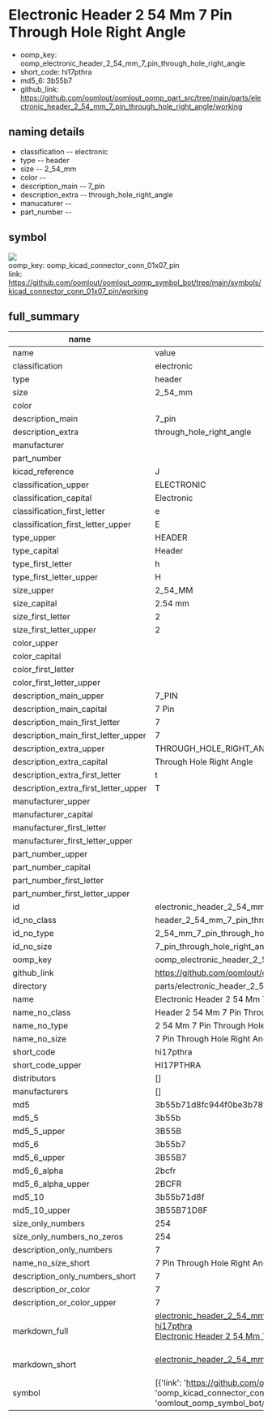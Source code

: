 # Electronic Header 2 54 Mm 7 Pin Through Hole Right Angle

  
* oomp_key: oomp_electronic_header_2_54_mm_7_pin_through_hole_right_angle 
* short_code: hi17pthra
* md5_6: 3b55b7  
* github_link: https://github.com/oomlout/oomlout_oomp_part_src/tree/main/parts/electronic_header_2_54_mm_7_pin_through_hole_right_angle/working  
## naming details
* classification -- electronic
* type -- header
* size -- 2_54_mm
* color -- 
* description_main -- 7_pin
* description_extra -- through_hole_right_angle
* manucaturer -- 
* part_number -- 



## symbol

![](symbol/{index}}/working/working_600.png)  
oomp_key: oomp_kicad_connector_conn_01x07_pin  
link: https://github.com/oomlout/oomlout_oomp_symbol_bot/tree/main/symbols/kicad_connector_conn_01x07_pin/working  


## full_summary
| name | value | 
| --- | --- | 
| name | value | 
| classification | electronic | 
| type | header | 
| size | 2_54_mm | 
| color |  | 
| description_main | 7_pin | 
| description_extra | through_hole_right_angle | 
| manufacturer |  | 
| part_number |  | 
| kicad_reference | J | 
| classification_upper | ELECTRONIC | 
| classification_capital | Electronic | 
| classification_first_letter | e | 
| classification_first_letter_upper | E | 
| type_upper | HEADER | 
| type_capital | Header | 
| type_first_letter | h | 
| type_first_letter_upper | H | 
| size_upper | 2_54_MM | 
| size_capital | 2.54 mm | 
| size_first_letter | 2 | 
| size_first_letter_upper | 2 | 
| color_upper |  | 
| color_capital |  | 
| color_first_letter |  | 
| color_first_letter_upper |  | 
| description_main_upper | 7_PIN | 
| description_main_capital | 7 Pin | 
| description_main_first_letter | 7 | 
| description_main_first_letter_upper | 7 | 
| description_extra_upper | THROUGH_HOLE_RIGHT_ANGLE | 
| description_extra_capital | Through Hole Right Angle | 
| description_extra_first_letter | t | 
| description_extra_first_letter_upper | T | 
| manufacturer_upper |  | 
| manufacturer_capital |  | 
| manufacturer_first_letter |  | 
| manufacturer_first_letter_upper |  | 
| part_number_upper |  | 
| part_number_capital |  | 
| part_number_first_letter |  | 
| part_number_first_letter_upper |  | 
| id | electronic_header_2_54_mm_7_pin_through_hole_right_angle | 
| id_no_class | header_2_54_mm_7_pin_through_hole_right_angle | 
| id_no_type | 2_54_mm_7_pin_through_hole_right_angle | 
| id_no_size | 7_pin_through_hole_right_angle | 
| oomp_key | oomp_electronic_header_2_54_mm_7_pin_through_hole_right_angle | 
| github_link | https://github.com/oomlout/oomlout_oomp_part_src/tree/main/parts/electronic_header_2_54_mm_7_pin_through_hole_right_angle/working | 
| directory | parts/electronic_header_2_54_mm_7_pin_through_hole_right_angle | 
| name | Electronic Header 2 54 Mm 7 Pin Through Hole Right Angle | 
| name_no_class | Header 2 54 Mm 7 Pin Through Hole Right Angle | 
| name_no_type | 2 54 Mm 7 Pin Through Hole Right Angle | 
| name_no_size | 7 Pin Through Hole Right Angle | 
| short_code | hi17pthra | 
| short_code_upper | HI17PTHRA | 
| distributors | [] | 
| manufacturers | [] | 
| md5 | 3b55b71d8fc944f0be3b78f569d360f6 | 
| md5_5 | 3b55b | 
| md5_5_upper | 3B55B | 
| md5_6 | 3b55b7 | 
| md5_6_upper | 3B55B7 | 
| md5_6_alpha | 2bcfr | 
| md5_6_alpha_upper | 2BCFR | 
| md5_10 | 3b55b71d8f | 
| md5_10_upper | 3B55B71D8F | 
| size_only_numbers | 254 | 
| size_only_numbers_no_zeros | 254 | 
| description_only_numbers | 7 | 
| name_no_size_short | 7 Pin Through Hole Right Angle | 
| description_only_numbers_short | 7 | 
| description_or_color | 7 | 
| description_or_color_upper | 7 | 
| markdown_full | [electronic_header_2_54_mm_7_pin_through_hole_right_angle](https://github.com/oomlout/oomlout_oomp_part_src/tree/main/parts/electronic_header_2_54_mm_7_pin_through_hole_right_angle/working)<br>[hi17pthra](https://github.com/oomlout/oomlout_oomp_part_src/tree/main/parts/electronic_header_2_54_mm_7_pin_through_hole_right_angle/working)<br>[Electronic Header 2 54 Mm 7 Pin Through Hole Right Angle](https://github.com/oomlout/oomlout_oomp_part_src/tree/main/parts/electronic_header_2_54_mm_7_pin_through_hole_right_angle/working)<br><br> | 
| markdown_short | [electronic_header_2_54_mm_7_pin_through_hole_right_angle](https://github.com/oomlout/oomlout_oomp_part_src/tree/main/parts/electronic_header_2_54_mm_7_pin_through_hole_right_angle/working)<br><br> | 
| symbol | [{'link': 'https://github.com/oomlout/oomlout_oomp_symbol_bot/tree/main/symbols/kicad_connector_conn_01x07_pin', 'oomp_key': 'oomp_kicad_connector_conn_01x07_pin', 'directory': 'oomlout_oomp_symbol_bot/symbols/kicad_connector_conn_01x07_pin//working/working.kicad_sym', 'index': 0}] | 
